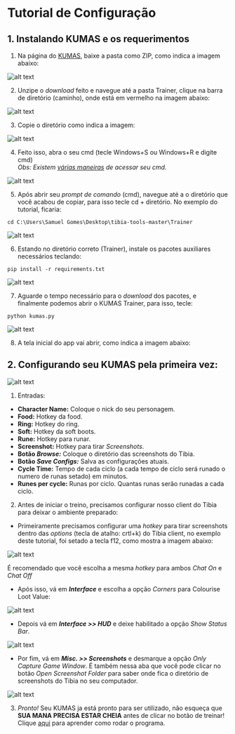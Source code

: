 # Tutorial de Configuração

## 1. Instalando KUMAS e os requerimentos

1. Na página do [KUMAS](https://github.com/SamuelBFG/tibia-tools), baixe a pasta como ZIP, como indica a imagem abaixo:

![alt text](https://github.com/SamuelBFG/tibia-tools/blob/master/Trainer/tutorial/imgs/install.png?raw=true "Download KUMAS")

2. Unzipe o *download* feito e navegue até a pasta Trainer, clique na barra de diretório (caminho), onde está em vermelho na imagem abaixo:

![alt text](https://github.com/SamuelBFG/tibia-tools/blob/master/Trainer/tutorial/imgs/install0_0.png?raw=true "Find path")

3. Copie o diretório como indica a imagem:

![alt text](https://github.com/SamuelBFG/tibia-tools/blob/master/Trainer/tutorial/imgs/install0_1.png?raw=true "Copy path")

4. Feito isso, abra o seu cmd (tecle Windows+S ou Windows+R e digite cmd)<br/>
*Obs: Existem [várias maneiras](https://www.techtudo.com.br/listas/noticia/2016/05/mais-de-dez-maneiras-de-abrir-o-prompt-de-comando-no-windows-10.html) de acessar seu cmd.*

![alt text](https://github.com/SamuelBFG/tibia-tools/blob/master/Trainer/tutorial/imgs/config0_0.png?raw=true "Open cmd")

5. Após abrir seu *prompt de comando* (cmd), navegue até a o diretório que você acabou de copiar, para isso tecle cd + diretório. No 
exemplo do tutorial, ficaria:
```shell
cd C:\Users\Samuel Gomes\Desktop\tibia-tools-master\Trainer
```
![alt text](https://github.com/SamuelBFG/tibia-tools/blob/master/Trainer/tutorial/imgs/install1_0.png?raw=true "Cd cmd")

6. Estando no diretório correto (Trainer), instale os pacotes auxiliares necessários teclando:
```shell
pip install -r requirements.txt
```
![alt text](https://github.com/SamuelBFG/tibia-tools/blob/master/Trainer/tutorial/imgs/install1_1.png?raw=true "Install requirements.txt")

7. Aguarde o tempo necessário para o *download* dos pacotes, e finalmente podemos abrir o KUMAS Trainer, para isso, tecle:
```shell
python kumas.py
```
![alt text](https://github.com/SamuelBFG/tibia-tools/blob/master/Trainer/tutorial/imgs/install2_0.png?raw=true "deploying KUMAS")

8. A tela inicial do app vai abrir, como indica a imagem abaixo:


## 2. Configurando seu KUMAS pela primeira vez:


![alt text](https://github.com/SamuelBFG/tibia-tools/blob/master/Trainer/tutorial/imgs/kumas0.png?raw=true "KUMAS")

1. Entradas:

- **Character Name:** Coloque o nick do seu personagem.
- **Food:** Hotkey da food.
- **Ring:** Hotkey do ring.
- **Soft:** Hotkey da soft boots.
- **Rune:** Hotkey para runar.
- **Screenshot:** Hotkey para tirar *Screenshots*.
- **Botão *Browse:*** Coloque o diretório das screenshots do Tibia.
- **Botão *Save Configs:*** Salva as configurações atuais.
- **Cycle Time:** Tempo de cada ciclo (a cada tempo de ciclo será runado o numero de runas setado) em minutos.
- **Runes per cycle:** Runas por ciclo. Quantas runas serão runadas a cada ciclo.

2. Antes de iniciar o treino, precisamos configurar nosso client do Tibia para deixar o ambiente preparado:

- Primeiramente precisamos configurar uma *hotkey* para tirar screenshots dentro das *options* (tecla de atalho: crtl+k) do Tibia client, 
no exemplo deste tutorial, foi setado a tecla f12, como mostra a imagem abaixo:

![alt text](https://github.com/SamuelBFG/tibia-tools/blob/master/Trainer/tutorial/imgs/config1_0.png?raw=true "Screenshot hotkey")

É recomendado que você escolha a mesma *hotkey* para ambos *Chat On* e *Chat Off*

- Após isso, vá em ***Interface*** e escolha a opção *Corners* para Colourise Loot Value:

![alt text](https://github.com/SamuelBFG/tibia-tools/blob/master/Trainer/tutorial/imgs/config2_0.png?raw=true "Corners")

- Depois vá em ***Interface >> HUD*** e deixe habilitado a opção *Show Status Bar*.

![alt text](https://github.com/SamuelBFG/tibia-tools/blob/master/Trainer/tutorial/imgs/config3_0.png?raw=true "Status Bar")

- Por fim, vá em ***Misc. >> Screenshots*** e desmarque a opção *Only Capture Game Window*. É também nessa aba que você pode clicar no botão
*Open Screenshot Folder* para saber onde fica o diretório de screenshots do Tibia no seu computador.

![alt text](https://github.com/SamuelBFG/tibia-tools/blob/master/Trainer/tutorial/imgs/config4_0.png?raw=true "Status Bar")

3. *Pronto!* Seu KUMAS ja está pronto para ser utilizado, não esqueça que **SUA MANA PRECISA ESTAR
CHEIA** antes de clicar no botão de treinar! Clique [aqui](https://github.com/SamuelBFG/tibia-tools/blob/master/Trainer/tutorial/tut_2.md) para aprender como rodar o programa.

